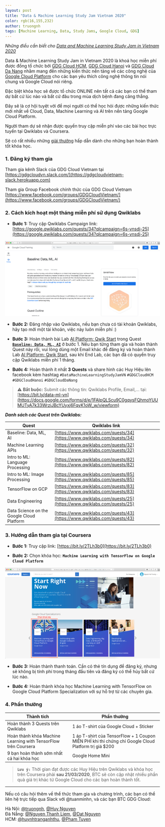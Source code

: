```yaml
---
layout: post
title: "Data & Machine Learning Study Jam Vietnam 2020"
color: rgb(16,155,232)
author: truongnh
tags: [Machine Learning, Data, Study Jams, Google Cloud, GDG]
---
```


*Những điều cần biết cho [Data and Machine Learning Study Jam in Vietnam 2020](https://www.facebook.com/events/557381181797478/)*  

Data & Machine Learning Study Jam in Vietnam 2020 là khoá học miễn phí được đồng tổ chức bởi [GDG Cloud HCM](https://www.facebook.com/gdgchcm/), [GDG Cloud Hanoi](https://www.facebook.com/GDGCloudHanoi/) và [GDG Cloud Da Nang](https://www.facebook.com/GDGCloudDaNang/) nhằm mang đến những kiến thức nền tảng về các công nghệ của [Google Cloud Platform](https://console.cloud.google.com/getting-started) cho các bạn yêu thích công nghệ thông tin nói chung và Google Cloud nói riêng.

Đặc biệt khóa học sẽ được tổ chức ONLINE nên tất cả các bạn có thể tham dự bất cứ lúc nào và bất cứ đâu trong mùa dịch bệnh đang căng thẳng.

Đây sẽ là cơ hội tuyệt vời để mọi người có thể học hỏi được những kiến thức mới nhất về Cloud, Data, Machine Learning và AI trên nền tảng Google Cloud Platform.

Người tham dự sẽ nhận được quyền truy cập miễn phí vào các bài học trực tuyến tại Qwiklabs và Coursera.

Sẽ có rất nhiều những [giải thưởng](#giai-thuong) hấp dẫn dành cho những bạn hoàn thành tốt khóa học.

### 1. Đăng ký tham gia

Tham gia kênh Slack của GDG Cloud Vietnam tại [https://gdgcloudvn.slack.com/](https://gdgcloudvietnam-slack.herokuapp.com)  

Tham gia Group Facebook chính thức của GDG Cloud Vietnam [https://www.facebook.com/groups/GDGCloudVietnam/](https://www.facebook.com/groups/GDGCloudVietnam/)


### 2. Cách kích hoạt một tháng miễn phí sử dụng Qwiklabs

- **Bước 1:** Truy cập Qwiklabs Campaign link: [https://google.qwiklabs.com/quests/34?qlcampaign=6s-vnsdj-25](https://google.qwiklabs.com/quests/34?qlcampaign=6s-vnsdj-25)

![img](/assets/img/Base.png)

- **Bước 2:** Đăng nhập vào Qwiklabs, nếu bạn chưa có tài khoản Qwiklabs, hãy tạo mới một tài khoản, việc này luôn miễn phí :)

- **Bước 3:** Hoàn thành bài Lab [AI Platform: Qwik Start](https://google.qwiklabs.com/focuses/581?parent=catalog&qlcampaign=6s-vnsdj-25) trong Quest **[`Baseline: Data, ML, AI`](https://google.qwiklabs.com/quests/34?qlcampaign=6s-vnsdj-25)** ở bước 1. Nếu bạn từng tham gia và hoàn thành Quest này rồi, vui lòng dùng một Email khác để đăng ký và hoàn thành Lab [AI Platform: Qwik Start](https://google.qwiklabs.com/focuses/581?parent=catalog&qlcampaign=6s-vnsdj-25), sau khi End Lab, các bạn đã có quyền truy cập Qwiklabs miễn phí 1 tháng.

- **Bước 4:** Hoàn thành ít nhất **3 Quests** và share hình các Huy Hiệu lên facebook kèm hashtag `#DataMachineLearningStudyJamVN` `#GDGCloudHCM` `#GDGCloudHanoi` `#GDGCloudDaNang`

> ⚠️ **Bắt buộc:** Submit các thông tin: Qwiklabs Profile, Email,... tại: [https://bit.ly/data-ml-vn](https://docs.google.com/forms/d/e/1FAIpQLScu9C0gqysFQhmoYUUMUTyA7k33WrziJBcYUyxj6FqvK1oW_w/viewform)

***Danh sách các Quest trên Qwiklabs:***

| Quest                                     | Qwiklabs link                                                            |
|-------------------------------------------|--------------------------------------------------------------------------|
| Baseline: Data, ML, AI                    | [https://www.qwiklabs.com/quests/34](https://www.qwiklabs.com/quests/34) |
| Machine Learning APIs                     | [https://www.qwiklabs.com/quests/32](https://www.qwiklabs.com/quests/32) |
| Intro to ML: Language Processing          | [https://www.qwiklabs.com/quests/82](https://www.qwiklabs.com/quests/82) |
| Intro to ML: Image Processing             | [https://www.qwiklabs.com/quests/85](https://www.qwiklabs.com/quests/85) |
| TensorFlow on GCP                         | [https://www.qwiklabs.com/quests/83](https://www.qwiklabs.com/quests/83) |
| Data Engineering                          | [https://www.qwiklabs.com/quests/25](https://www.qwiklabs.com/quests/25) |
| Data Science on the Google Cloud Platform | [https://www.qwiklabs.com/quests/43](https://www.qwiklabs.com/quests/43) |

### 3. Hướng dẫn tham gia tại Coursera

- **Bước 1:** Truy cập link: [https://bit.ly/2TLh3b0](https://bit.ly/2TLh3b0)

- **Bước 2:** Chọn khóa học: **`Machine Learning with TensorFlow on Google Cloud Platform`**

![coursera](/assets/img/coursera.png)

- **Bước 3:** Hoàn thành thanh toán. Cần có thẻ tín dụng để đăng ký, nhưng sẽ không bị tính phí trong tháng đầu tiên và đăng ký có thể hủy bất cứ lúc nào.

- **Bước 4:** Hoàn thành khóa học Machine Learning with TensorFlow on Google Cloud Platform Specialization với sự hỗ trợ từ các chuyên gia.

<a name="giai-thuong"></a>
### 4. Phần thưởng

| Thành tích                                     | Phần thưởng                                                           |
|-------------------------------------------|--------------------------------------------------------------------------|
| Hoàn thành 3 Quests trên Qwiklabs    | 1 áo T-shirt của Google Cloud + Sticker                                  |
| Hoàn thành khóa Machine Learning with TensorFlow trên Coursera | 1 áo T-shirt của TensorFlow + 1 Coupon MIỄN PHÍ khi thi chứng chỉ Google Cloud Platform trị giá $200 |
| 9 bạn hoàn thành sớm nhất cả hai khóa học       | Google Home Mini |


> **`Lưu ý:`** Thời gian đạt được các Huy Hiệu trên Qwiklabs và khóa học trên Coursera phải **sau 21/03/2020**, BTC sẽ còn cập nhật nhiều phần quà giá trị khác từ Google Cloud cho các bạn hoàn thành tốt.

---
Nếu có câu hỏi thêm về thể thức tham gia và chương trình, các bạn có thể liên hệ trực tiếp qua Slack với @tuanminhn, và các bạn BTC GDG Cloud:

Hà Nội: [@truongnh](https://gdgcloudvn.slack.com/), [@Huy Nguyen](https://gdgcloudvn.slack.com/)  
Đà Nẵng: [@Nguyen Thanh Liem](https://gdgcloudvn.slack.com/), [@Dat Nguyen](https://gdgcloudvn.slack.com/)  
HCM: [@huynhtranganhthu](https://gdgcloudvn.slack.com/), [@Pham Tuyen](https://gdgcloudvn.slack.com/)  
